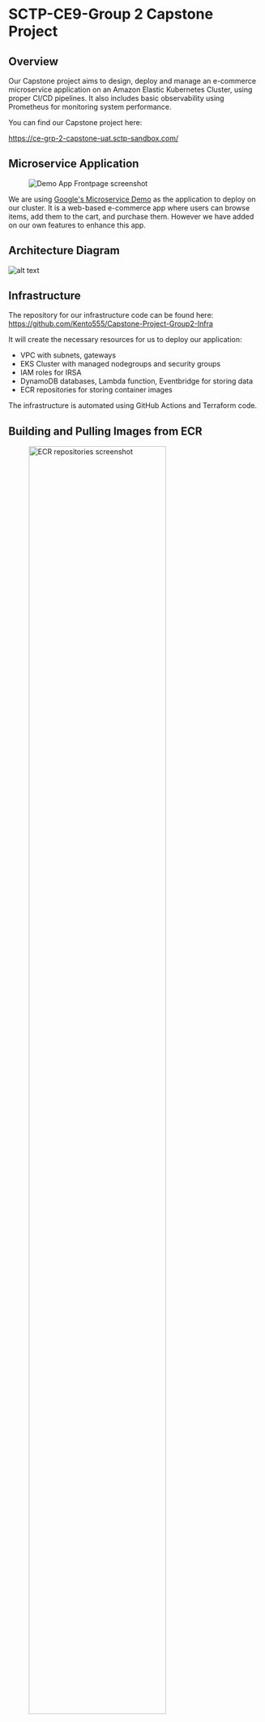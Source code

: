 # SCTP-CE9-Group 2 Capstone Project

## Overview

Our Capstone project aims to design, deploy and manage an e-commerce microservice application on an Amazon Elastic Kubernetes Cluster, using proper CI/CD pipelines. It also includes basic observability using Prometheus for monitoring system performance.

You can find our Capstone project here:

https://ce-grp-2-capstone-uat.sctp-sandbox.com/

## Microservice Application

<figure>
  <img src="images/google-microservice-frontpage.png" alt="Demo App Frontpage screenshot">
</figure>

We are using [Google's Microservice Demo](https://github.com/GoogleCloudPlatform/microservices-demo) as the application to deploy on our cluster. It is a web-based e-commerce app where users can browse items, add them to the cart, and purchase them. However we have added on our own features to enhance this app.

## Architecture Diagram

![alt text](images/Avengers.drawio.png)

## Infrastructure

The repository for our infrastructure code can be found here: https://github.com/Kento555/Capstone-Project-Group2-Infra

It will create the necessary resources for us to deploy our application:
  - VPC with subnets, gateways 
  - EKS Cluster with managed nodegroups and security groups
  - IAM roles for IRSA
  - DynamoDB databases, Lambda function, Eventbridge for storing data
  - ECR repositories for storing container images

The infrastructure is automated using GitHub Actions and Terraform code.

## Building and Pulling Images from ECR

<figure>
  <img src="images/ecr_repos.png" alt="ECR repositories screenshot" style="width: 80%; height: auto;">
</figure>

Due to modifying some of the application's code for certain features to work, we rebuilt the application's container images and pushed them to our own ECR repositories. We then changed the application's helm chart to pull from our ECRs for the images instead.

Our Github Action ["Build and Push Microservices to ECR"](https://github.com/Kento555/Capstone-Project-Group2-App/blob/main/.github/workflows/build-scan-and-push.yml) will automate the building of images from our [sources](https://github.com/Kento555/Capstone-Project-Group2-App/tree/main/src) folder and push them to our ECR repositories. 

<figure>
  <img src="images/ecr_images.png" alt="ECR images screenshot" style="width: 80%; height: auto;">
</figure>

## GitOps and ArgoCD (CI/CD Pipeline)

<figure>
  <img src="images/argocd_example.png" alt="ArgoCD Directory">
</figure>

To automate the deployment of ArgoCD and all of our applications, we use our Github Action ["Install ArgoCD and Apply Environment Manifests"](https://github.com/Kento555/Capstone-Project-Group2-App/blob/main/.github/workflows/install-argocd.yaml). The action will run the [init.sh](https://github.com/Kento555/Capstone-Project-Group2-App/blob/main/argocd/bootstrap/init.sh) file in the bootstrap folder that will run all the application files in the specified environment. In addition, we used a Appofapps manifest to watch and automate the creation of applications in another folder.

<figure>
  <img src="images/argocd_app_example.png" alt="ArgoCD Applications">
</figure>

<figure>
  <img src="images/argocd_ui.png" alt="ArgoCD UI" style="width: 80%; height: auto;">
</figure>

## DNS & HTTPS

To enable our application to have a DNS name with HTTPS enabled and TLS-certified, the following resources are required:

<table border="1">
    <tr>
        <th align="center">Resource</th>
        <th align="center" width="500">Description</th>
    </tr>
    <tr>
        <td align="center">
          <a href="https://github.com/kubernetes-sigs/external-dns" target="_blank">
              External-DNS
            </a>
          </td>
        <td align="center">Makes Kubernetes resources discoverable via public DNS servers</td>
    </tr>
    <tr>
        <td align="center">
          <a href="https://github.com/kubernetes/ingress-nginx" target="_blank">
              Ingress NGInx Controller
            </a>
          </td>
        <td align="center">Ingress controller for Kubernetes using NGINX as a reverse proxy and load balancer</td>
    </tr>
    <tr>
        <td align="center">
          <a href="https://github.com/cert-manager/cert-manager" target="_blank">
              Cert-manager
            </a>
          </td>
        <td align="center">Adds certificates and certificate issuers as resource types in Kubernetes clusters</td>
    </tr>
</table>

With these resources, we are able to deploy an Ingress and a Cluster Issuer to create our DNS on Route 53 with HTTPS enabled, getting TLS certificate from [Let's Encrypt](https://letsencrypt.org/)

## Product Catalog and Checkout Service

Originally, the application hosted the information of its product catalog locally, and the checkout details could not be saved upon the end of a session. We have modified them to suit our own needs.

<figure>
  <img src="images/app-productcatalog.png" alt="Product Catalog Page" style="width: 70%; height: auto;"> 
</figure>

<figure>
  <img src="images/dynamo-itemcatalog.png" alt="Product Catalog Page" style="width: 70%; height: auto;"> 
</figure>

Here, we can control the items we want to display in our store page, using DynamoDB to store data of our products. We also used CloudFront to store and deliver the images of our products to our users.

<figure>
  <img src="images/app-checkout.png" alt="Product Catalog Page" style="width: 70%; height: auto;"> 
</figure>

<figure>
  <img src="images/dynamo-orders.png" alt="Product Catalog Page" style="width: 70%; height: auto;"> 
</figure>

We have also modified the app to send the data of any checkout orders into our other DynamoDB here, using EventBridge, SQS Messaging Service and Lambda to do so.

## Monitoring

Using [kube prometheus stack](https://github.com/prometheus-community/helm-charts/tree/main/charts/kube-prometheus-stack), we are able to use the following for monitoring:

<table border="1">
    <tr>
        <th align="center">Resource</th>
        <th align="center" width="500">Description</th>
    </tr>
    <tr>
        <td align="center">
            Prometheus
          </td>
        <td align="center">Collect metrics from services</td>
    </tr>
    <tr>
        <td align="center">
              Alert Manager
          </td>
        <td align="center">Set up alerts to trigger for certain events when they occur</td>
    </tr>
    <tr>
        <td align="center">
              Grafana
          </td>
        <td align="center">Visualize all collected data and metrics</td>
    </tr>
</table>

<figure>
  <img src="images/grafana_metrics.png" alt="Grafana metrics screenshot" style="width: 80%; height: auto;">
</figure>

Unfortunately, the application's deployments do not expose metrics by default, and thus we have chosen to monitor the state metrics of the nodes instead by using Node Exporter.

## FUTURE ENHANCEMENTS

- **Autoscaling:** use HPA for pod autoscaling, and install Cluster Autoscaler for node autoscaling
- **Enhanced Observability:** Add on Loki and Grafana Alloy for logging, and use AWS X-ray for tracing 

## BRANCHING STRATEGY AND PERMISSIONS

- Trunk-based development style, with each person making commits on their own feature branch then making a pull request to main branch 
- Main branch is protected from any direct pushes and requires at least one other person in the team to approve the changes. 

## MEMBERS

- Kong Wei Shen
- Norman Fung Zi Jie
- Tan Ke Yang
- Nabilah Huda Tang Jun Xia
- Chris Yeo Hsi Chieh